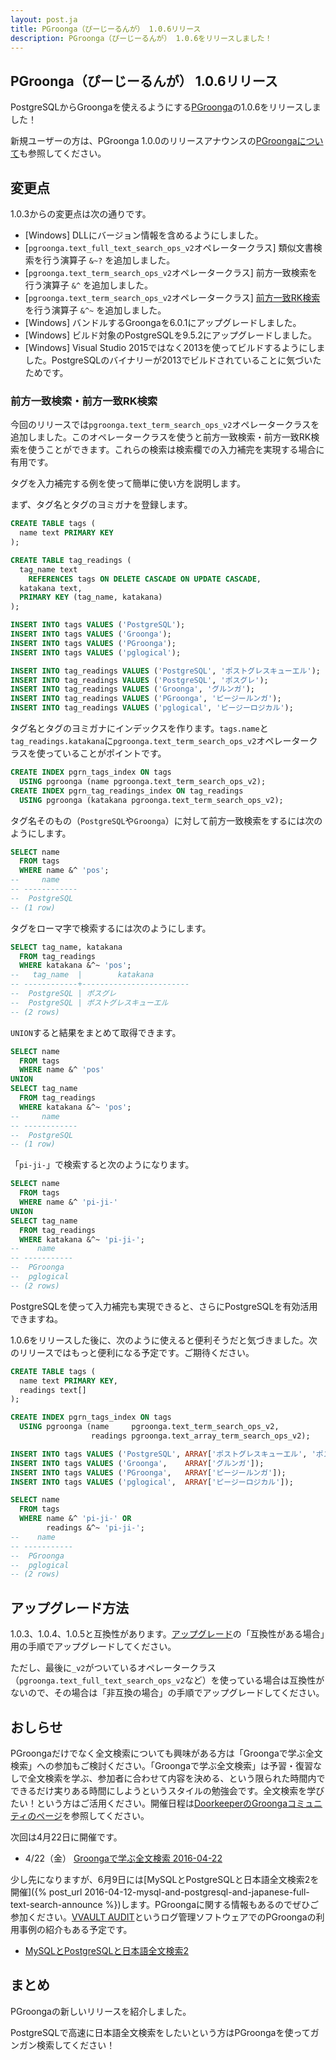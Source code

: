 ```yaml
---
layout: post.ja
title: PGroonga（ぴーじーるんが） 1.0.6リリース
description: PGroonga（ぴーじーるんが） 1.0.6をリリースしました！
---
```


## PGroonga（ぴーじーるんが） 1.0.6リリース

PostgreSQLからGroongaを使えるようにする[PGroonga](http://pgroonga.github.io/ja/)の1.0.6をリリースしました！

新規ユーザーの方は、PGroonga 1.0.0のリリースアナウンスの[PGroongaについて](/ja/blog/2015/10/29/pgroonga-1.0.0.html#pgroonga)も参照してください。

## 変更点

1.0.3からの変更点は次の通りです。

  * [Windows] DLLにバージョン情報を含めるようにしました。
  * [`pgroonga.text_full_text_search_ops_v2`オペレータークラス] 類似文書検索を行う演算子 `&~?` を追加しました。
  * [`pgroonga.text_term_search_ops_v2`オペレータークラス] 前方一致検索を行う演算子 `&^` を追加しました。
  * [`pgroonga.text_term_search_ops_v2`オペレータークラス] [前方一致RK検索](http://groonga.org/ja/docs/reference/operations/prefix_rk_search.html)を行う演算子 `&^~` を追加しました。
  * [Windows] バンドルするGroongaを6.0.1にアップグレードしました。
  * [Windows] ビルド対象のPostgreSQLを9.5.2にアップグレードしました。
  * [Windows] Visual Studio 2015ではなく2013を使ってビルドするようにしました。PostgreSQLのバイナリーが2013でビルドされていることに気づいたためです。

### 前方一致検索・前方一致RK検索

今回のリリースでは`pgroonga.text_term_search_ops_v2`オペレータークラスを追加しました。このオペレータークラスを使うと前方一致検索・前方一致RK検索を使うことができます。これらの検索は検索欄での入力補完を実現する場合に有用です。

タグを入力補完する例を使って簡単に使い方を説明します。

まず、タグ名とタグのヨミガナを登録します。

```sql
CREATE TABLE tags (
  name text PRIMARY KEY
);

CREATE TABLE tag_readings (
  tag_name text
    REFERENCES tags ON DELETE CASCADE ON UPDATE CASCADE,
  katakana text,
  PRIMARY KEY (tag_name, katakana)
);

INSERT INTO tags VALUES ('PostgreSQL');
INSERT INTO tags VALUES ('Groonga');
INSERT INTO tags VALUES ('PGroonga');
INSERT INTO tags VALUES ('pglogical');

INSERT INTO tag_readings VALUES ('PostgreSQL', 'ポストグレスキューエル');
INSERT INTO tag_readings VALUES ('PostgreSQL', 'ポスグレ');
INSERT INTO tag_readings VALUES ('Groonga', 'グルンガ');
INSERT INTO tag_readings VALUES ('PGroonga', 'ピージールンガ');
INSERT INTO tag_readings VALUES ('pglogical', 'ピージーロジカル');
```

タグ名とタグのヨミガナにインデックスを作ります。`tags.name`と`tag_readings.katakana`に`pgroonga.text_term_search_ops_v2`オペレータークラスを使っていることがポイントです。

```sql
CREATE INDEX pgrn_tags_index ON tags
  USING pgroonga (name pgroonga.text_term_search_ops_v2);
CREATE INDEX pgrn_tag_readings_index ON tag_readings
  USING pgroonga (katakana pgroonga.text_term_search_ops_v2);
```

タグ名そのもの（`PostgreSQL`や`Groonga`）に対して前方一致検索をするには次のようにします。

```sql
SELECT name
  FROM tags
  WHERE name &^ 'pos';
--     name    
-- ------------
--  PostgreSQL
-- (1 row)
```

タグをローマ字で検索するには次のようにします。

```sql
SELECT tag_name, katakana
  FROM tag_readings
  WHERE katakana &^~ 'pos';
--   tag_name  |        katakana        
-- ------------+------------------------
--  PostgreSQL | ポスグレ
--  PostgreSQL | ポストグレスキューエル
-- (2 rows)
```

`UNION`すると結果をまとめて取得できます。

```sql
SELECT name
  FROM tags
  WHERE name &^ 'pos'
UNION
SELECT tag_name
  FROM tag_readings
  WHERE katakana &^~ 'pos';
--     name    
-- ------------
--  PostgreSQL
-- (1 row)
```

「`pi-ji-`」で検索すると次のようになります。

```sql
SELECT name
  FROM tags
  WHERE name &^ 'pi-ji-'
UNION
SELECT tag_name
  FROM tag_readings
  WHERE katakana &^~ 'pi-ji-';
--    name    
-- -----------
--  PGroonga
--  pglogical
-- (2 rows)
```

PostgreSQLを使って入力補完も実現できると、さらにPostgreSQLを有効活用できますね。

1.0.6をリリースした後に、次のように使えると便利そうだと気づきました。次のリリースではもっと便利になる予定です。ご期待ください。

```sql
CREATE TABLE tags (
  name text PRIMARY KEY,
  readings text[]
);

CREATE INDEX pgrn_tags_index ON tags
  USING pgroonga (name     pgroonga.text_term_search_ops_v2,
                  readings pgroonga.text_array_term_search_ops_v2);

INSERT INTO tags VALUES ('PostgreSQL', ARRAY['ポストグレスキューエル', 'ポスグレ']);
INSERT INTO tags VALUES ('Groonga',    ARRAY['グルンガ']);
INSERT INTO tags VALUES ('PGroonga',   ARRAY['ピージールンガ']);
INSERT INTO tags VALUES ('pglogical',  ARRAY['ピージーロジカル']);

SELECT name
  FROM tags
  WHERE name &^ 'pi-ji-' OR
        readings &^~ 'pi-ji-';
--    name    
-- -----------
--  PGroonga
--  pglogical
-- (2 rows)
```

## アップグレード方法

1.0.3、1.0.4、1.0.5と互換性があります。[アップグレード](http://pgroonga.github.io/ja/upgrade/)の「互換性がある場合」用の手順でアップグレードしてください。

ただし、最後に`_v2`がついているオペレータークラス（`pgroonga.text_full_text_search_ops_v2`など）を使っている場合は互換性がないので、その場合は「非互換の場合」の手順でアップグレードしてください。

## おしらせ

PGroongaだけでなく全文検索についても興味がある方は「Groongaで学ぶ全文検索」への参加もご検討ください。「Groongaで学ぶ全文検索」は予習・復習なしで全文検索を学ぶ、参加者に合わせて内容を決める、という限られた時間内でできるだけ実りある時間にしようというスタイルの勉強会です。全文検索を学びたい！という方はご活用ください。開催日程は[DoorkeeperのGroongaコミュニティのページ](https://groonga.doorkeeper.jp/)を参照してください。

次回は4月22日に開催です。

  * 4/22（金） [Groongaで学ぶ全文検索 2016-04-22](https://groonga.doorkeeper.jp/events/41978)

少し先になりますが、6月9日には[MySQLとPostgreSQLと日本語全文検索2を開催]({% post_url 2016-04-12-mysql-and-postgresql-and-japanese-full-text-search-announce %})します。PGroongaに関する情報もあるのでぜひご参加ください。[VVAULT AUDIT](http://vvault.jp/product/vvault-audit/index.html)というログ管理ソフトウェアでのPGroongaの利用事例の紹介もある予定です。

  * [MySQLとPostgreSQLと日本語全文検索2](https://groonga.doorkeeper.jp/events/41770)

## まとめ

PGroongaの新しいリリースを紹介しました。

PostgreSQLで高速に日本語全文検索をしたいという方はPGroongaを使ってガンガン検索してください！
